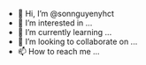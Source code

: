 - 👋 Hi, I’m @sonnguyenyhct
- 👀 I’m interested in ...
- 🌱 I’m currently learning ...
- 💞️ I’m looking to collaborate on ...
- 📫 How to reach me ...

<!---
sonnguyenyhct/sonnguyenyhct is a ✨ special ✨ repository because its `README.md` (this file) appears on your GitHub profile.
You can click the Preview link to take a look at your changes.
--->
